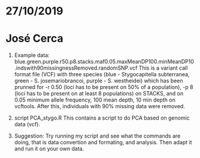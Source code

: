 # 27/10/2019
# José Cerca

1. Example data:
blue.green.purple.r50.p8.stacks.maf0.05.maxMeanDP100.minMeanDP10.indswith90missingnessRemoved.randomSNP.vcf
This is a variant call format file (VCF) with three species (blue - Stygocapitella subterranea, green - S. josemariobrancoi, purple - S. westheidei) which has been prunned for -r 0.50 (loci has to be present on 50% of a population), -p 8 (loci has to be present on at least 8 populations) on STACKS, and on 0.05 minimum allele frequency, 100 mean depth, 10 min depth on vcftools. After this, individuals with 90% missing data were removed.

2. script
PCA_stygo.R
This contains a script to do PCA based on genomic data (vcf).

3. Suggestion:
Try running my script and see what the commands are doing, that is data convertion and formating, and analysis. 
Then adapt it and run it on your own data.

